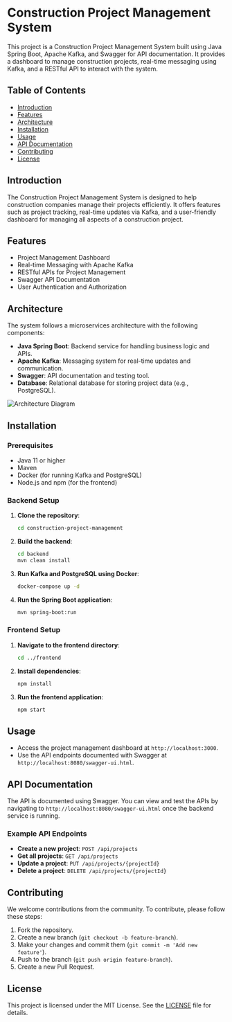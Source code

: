 # Construction Project Management System

This project is a Construction Project Management System built using Java Spring Boot, Apache Kafka, and Swagger for API documentation. It provides a dashboard to manage construction projects, real-time messaging using Kafka, and a RESTful API to interact with the system.

## Table of Contents

- [Introduction](#introduction)
- [Features](#features)
- [Architecture](#architecture)
- [Installation](#installation)
- [Usage](#usage)
- [API Documentation](#api-documentation)
- [Contributing](#contributing)
- [License](#license)

## Introduction

The Construction Project Management System is designed to help construction companies manage their projects efficiently. It offers features such as project tracking, real-time updates via Kafka, and a user-friendly dashboard for managing all aspects of a construction project.

## Features

- Project Management Dashboard
- Real-time Messaging with Apache Kafka
- RESTful APIs for Project Management
- Swagger API Documentation
- User Authentication and Authorization

## Architecture

The system follows a microservices architecture with the following components:

- **Java Spring Boot**: Backend service for handling business logic and APIs.
- **Apache Kafka**: Messaging system for real-time updates and communication.
- **Swagger**: API documentation and testing tool.
- **Database**: Relational database for storing project data (e.g., PostgreSQL).

![Architecture Diagram](docs/architecture-diagram.png)

## Installation

### Prerequisites

- Java 11 or higher
- Maven
- Docker (for running Kafka and PostgreSQL)
- Node.js and npm (for the frontend)

### Backend Setup

1. **Clone the repository**:
    ```bash
    cd construction-project-management
    ```

2. **Build the backend**:
    ```bash
    cd backend
    mvn clean install
    ```

3. **Run Kafka and PostgreSQL using Docker**:
    ```bash
    docker-compose up -d
    ```

4. **Run the Spring Boot application**:
    ```bash
    mvn spring-boot:run
    ```

### Frontend Setup

1. **Navigate to the frontend directory**:
    ```bash
    cd ../frontend
    ```

2. **Install dependencies**:
    ```bash
    npm install
    ```

3. **Run the frontend application**:
    ```bash
    npm start
    ```

## Usage

- Access the project management dashboard at `http://localhost:3000`.
- Use the API endpoints documented with Swagger at `http://localhost:8080/swagger-ui.html`.

## API Documentation

The API is documented using Swagger. You can view and test the APIs by navigating to `http://localhost:8080/swagger-ui.html` once the backend service is running.

### Example API Endpoints

- **Create a new project**: `POST /api/projects`
- **Get all projects**: `GET /api/projects`
- **Update a project**: `PUT /api/projects/{projectId}`
- **Delete a project**: `DELETE /api/projects/{projectId}`

## Contributing

We welcome contributions from the community. To contribute, please follow these steps:

1. Fork the repository.
2. Create a new branch (`git checkout -b feature-branch`).
3. Make your changes and commit them (`git commit -m 'Add new feature'`).
4. Push to the branch (`git push origin feature-branch`).
5. Create a new Pull Request.

## License

This project is licensed under the MIT License. See the [LICENSE](LICENSE) file for details.
